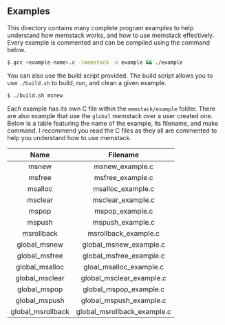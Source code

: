 ## Examples
This directory contains many complete program examples to help understand how memstack works, and how to use memstack effectively.
Every example is commented and can be compiled using the command below.
```sh 
$ gcc <example-name>.c -lmemstack -o example && ./example
```
You can also use the build script provided. 
The build script allows you to use `./build.sh` to build, run, and clean a given example.
```sh 
$ ./build.sh msnew 
```

Each example has its own C file within the `memstack/example` folder.
There are also example that use the `global` memstack over a user created one.
Below is a table featuring the name of the example, its filename, and make command.
I recommend you read the C files as they all are commented to help you understand 
how to use memstack.

|       Name        |          Filename           |
|:-----------------:|:---------------------------:|
|       msnew       |       msnew_example.c       |
|      msfree       |      msfree_example.c       |
|      msalloc      |      msalloc_example.c      |
|      msclear      |      msclear_example.c      |
|       mspop       |       mspop_example.c       |
|      mspush       |      mspush_example.c       |
|    msrollback     |    msrollback_example.c     |
|   global_msnew    |   global_msnew_example.c    |
|   global_msfree   |   global_msfree_example.c   |
|  global_msalloc   |   gloal_msalloc_example.c   |
|  global_msclear   |  global_msclear_example.c   |
|   global_mspop    |   global_mspop_example.c    |
|   global_mspush   |   global_mspush_example.c   |
| global_msrollback | global_msrollback_example.c |
